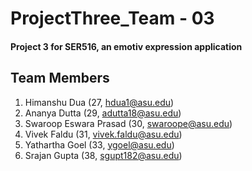 # ProjectThree_Team - 03
#### Project 3 for SER516, an emotiv expression application

## Team Members
1. Himanshu Dua (27, hdua1@asu.edu)
2. Ananya Dutta (29, adutta18@asu.edu)
3. Swaroop Eswara Prasad (30, swaroope@asu.edu)
4. Vivek Faldu (31, vivek.faldu@asu.edu)
5. Yathartha Goel (33, ygoel@asu.edu)
6. Srajan Gupta (38, sgupt182@asu.edu)

